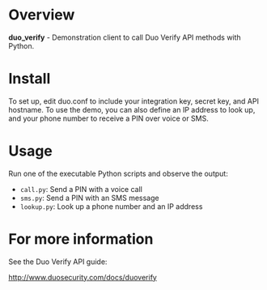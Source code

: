 # Overview

**duo_verify** - Demonstration client to call Duo Verify API methods
with Python.

# Install

To set up, edit duo.conf to include your integration key, secret key, 
and API hostname. To use the demo, you can also define an IP address 
to look up, and your phone number to receive a PIN over voice or SMS.

# Usage

Run one of the executable Python scripts and observe the output:

* `call.py`: Send a PIN with a voice call
* `sms.py`: Send a PIN with an SMS message
* `lookup.py`: Look up a phone number and an IP address

# For more information

See the Duo Verify API guide:

<http://www.duosecurity.com/docs/duoverify>
